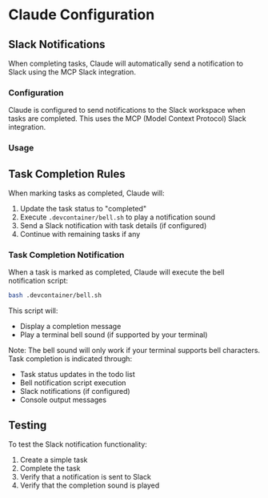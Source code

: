 # Claude Configuration

## Slack Notifications

When completing tasks, Claude will automatically send a notification to Slack using the MCP Slack integration.

### Configuration

Claude is configured to send notifications to the Slack workspace when tasks are completed. This uses the MCP (Model Context Protocol) Slack integration.

### Usage

## Task Completion Rules

When marking tasks as completed, Claude will:
1. Update the task status to "completed"
2. Execute `.devcontainer/bell.sh` to play a notification sound
3. Send a Slack notification with task details (if configured)
4. Continue with remaining tasks if any

### Task Completion Notification

When a task is marked as completed, Claude will execute the bell notification script:
```bash
bash .devcontainer/bell.sh
```

This script will:
- Display a completion message
- Play a terminal bell sound (if supported by your terminal)

Note: The bell sound will only work if your terminal supports bell characters. Task completion is indicated through:
- Task status updates in the todo list
- Bell notification script execution
- Slack notifications (if configured)
- Console output messages

## Testing

To test the Slack notification functionality:
1. Create a simple task
2. Complete the task
3. Verify that a notification is sent to Slack
4. Verify that the completion sound is played
